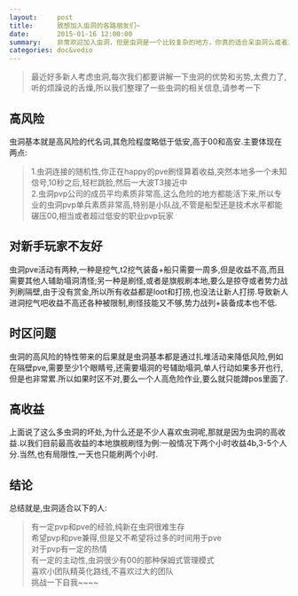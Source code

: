 ```yaml
---
layout:     post
title:      致想加入虫洞的各路朋友们~
date:       2015-01-16 12:00:00
summary:    非常欢迎加入虫洞，但是虫洞是一个比较复杂的地方，你真的适合呆虫洞么或者加入我们公司么？
categories: doc&vedio
---
```


> 最近好多新人考虑虫洞,每次我们都要讲解一下虫洞的优势和劣势,太费力了,听的烦躁说的舌燥,所以我们整理了一些虫洞的相关信息,请参考一下

## 高风险

虫洞基本就是高风险的代名词,其危险程度略低于低安,高于00和高安.主要体现在两点:

> 1.虫洞连接的随机性,你正在happy的pve刷怪算着收益,突然本地多一个未知信号,10秒之后,轻栏跳脸,然后一大波T3接近中<br>
> 2.虫洞pvp公司的成员平均素质非常高,这么危险的地方都能活下来,所以专业的虫洞pvp单兵素质非常高,特别是小队战,不管是船型还是技术水平都能碾压00,相当或者超过低安的职业pvp玩家

## 对新手玩家不友好

虫洞pve活动有两种,一种是挖气,t2挖气装备+船只需要一周多,但是收益不高,而且需要其他人辅助塌洞清怪;另一种是刷怪,或者是旗舰刷本地,要么是掠夺或者势力战列刷隔壁,由于没有赏金,所以所有收益都是loot和打捞,也没法让新人打捞.导致新人进洞挖气吧收益不高还各种被限制,刷怪技能又不够,势力战列+装备成本也不低.

## 时区问题

虫洞的高风险的特性带来的后果就是虫洞基本都是通过扎堆活动来降低风险,例如在隔壁pve,需要至少1个眼睛号,还需要塌洞的号辅助塌洞,单人行动如果多开也行,但是也非常累.所以如果时区不对,要么一个人高危险作业,要么就只能蹲pos里面了.

## 高收益

上面说了这么多虫洞的坏处,为什么还是不少人喜欢虫洞呢,那就是因为虫洞的高收益.以我们目前最高收益的本地旗舰刷怪为例:一般情况下两个小时收益4b,3-5个人分.当然,也有局限性,一天也只能刷两个小时.

## 结论

总结就是,虫洞适合以下的人:

> 有一定pvp和pve的经验,纯新在虫洞很难生存<br>
> 希望pvp和pve兼得,但是又不希望将过多的时间用于pve<br>
> 对于pvp有一定的热情<br>
> 有一定的主动性,虫洞很少有00的那种保姆式管理模式<br>
> 喜欢小团队精英化路线,不喜欢过大的团队<br>
> 挑战一下自我~~~~

